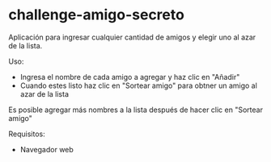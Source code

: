 # challenge-amigo-secreto

Aplicación para ingresar cualquier cantidad de amigos y elegir uno al azar de la lista. 

Uso: 

- Ingresa el nombre de cada amigo a agregar y haz clic en "Añadir"
- Cuando estes listo haz clic en "Sortear amigo" para obtner un amigo al azar de la lista 

Es posible agregar más nombres a la lista después de hacer clic en "Sortear amigo"

Requisitos: 

- Navegador web

